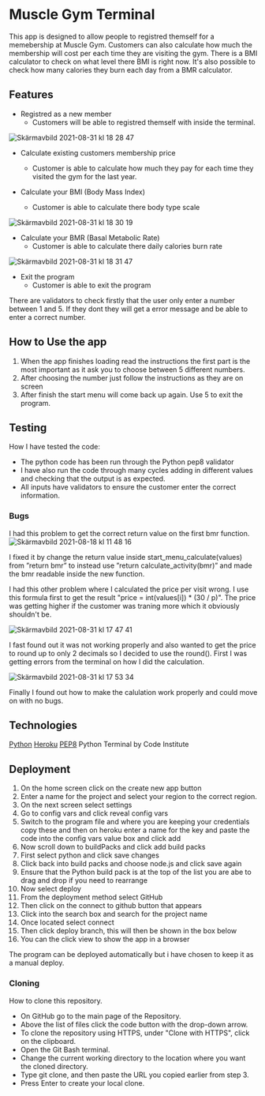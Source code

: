 # Muscle Gym Terminal

This app is designed to allow people to registred themself for a memebership at Muscle Gym. Customers can also calculate how much the membership will cost per each time they are visiting the gym. There is a BMI calculator to check on what level there BMI is right now. It's also possible to check how many calories they burn each day from a BMR calculator.

## Features
* Registred as a new member
  * Customers will be able to registred themself with inside the terminal.

![Skärmavbild 2021-08-31 kl  18 28 47](https://user-images.githubusercontent.com/85236391/131540742-f5fa1ccd-4947-4dcd-afb8-8203ef09fccf.png)


* Calculate existing customers membership price
  * Customer is able to calculate how much they pay for each time they visited the gym for the last year.

* Calculate your BMI (Body Mass Index)
  * Customer is able to calculate there body type scale

![Skärmavbild 2021-08-31 kl  18 30 19](https://user-images.githubusercontent.com/85236391/131540949-ff390636-3b9b-46d5-a0be-78b52efd80fe.png)

* Calculate your BMR (Basal Metabolic Rate)
  * Customer is able to calculate there daily calories burn rate

![Skärmavbild 2021-08-31 kl  18 31 47](https://user-images.githubusercontent.com/85236391/131541146-2277c4de-6cf6-44bb-a4bd-ad04636737c6.png)

* Exit the program
  * Customer is able to exit the program

There are validators to check firstly that the user only enter a number between 1 and 5.
If they dont they will get a error message and be able to enter a correct number.

## How to Use the app
1. When the app finishes loading read the instructions the first part is the most important as it ask you to choose between 5 different numbers.
2. After choosing the number just follow the instructions as they are on screen
3. After finish the start menu will come back up again. Use 5 to exit the program.

## Testing
How I have tested the code:

* The python code has been run through the Python pep8 validator
* I have also run the code through many cycles adding in different values and checking that the output is as expected.
* All inputs have validators to ensure the customer enter the correct information.

### Bugs
I had this problem to get the correct return value on the first bmr function.
![Skärmavbild 2021-08-18 kl  11 48 16](https://user-images.githubusercontent.com/85236391/130408610-ac10886e-c73b-4e8d-87f8-4a26a7f207ed.png)

I fixed it by change the return value inside start_menu_calculate(values) from ”return bmr” to instead use ”return calculate_activity(bmr)” and made the bmr readable inside the new function.

I had this other problem where I calculated the price per visit wrong. I use this formula first to get the result "price = int(values[i]) * (30 / p)".
The price was getting higher if the customer was traning more which it obviously shouldn't be.

![Skärmavbild 2021-08-31 kl  17 47 41](https://user-images.githubusercontent.com/85236391/131539117-3ee75343-e78e-4655-9475-e95898c98103.png)

I fast found out it was not working properly and also wanted to get the price to round up to only 2 decimals so I decided to use the round().
First I was getting errors from the terminal on how I did the calculation.

![Skärmavbild 2021-08-31 kl  17 53 34](https://user-images.githubusercontent.com/85236391/131539688-9f5f0c75-629e-481e-8bc3-f30b34e3ea70.png)

Finally I found out how to make the calulation work properly and could move on with no bugs.

## Technologies
[Python](https://en.wikipedia.org/wiki/Python_(programming_language))
[Heroku](https://en.wikipedia.org/wiki/Heroku)
[PEP8](http://pep8online.com/)
Python Terminal by Code Institute

## Deployment
1. On the home screen click on the create new app button
2. Enter a name for the project and select your region to the correct region.
3. On the next screen select settings
4. Go to config vars and click reveal config vars
5. Switch to the program file and where you are keeping your credentials copy these and then on heroku enter a name for the key and paste the code into the config vars value box and click add
6. Now scroll down to buildPacks and click add build packs
7. First select python and click save changes
8. Click back into build packs and choose node.js and click save again
9. Ensure that the Python build pack is at the top of the list you are abe to drag and drop if you need to rearrange
10. Now select deploy
11. From the deployment method select GitHub
12. Then click on the connect to github button that appears
13. Click into the search box and search for the project name
14. Once located select connect
15. Then click deploy branch, this will then be shown in the box below
16. You can the click view to show the app in a browser

The program can be deployed automatically but i have chosen to keep it as a manual deploy.

### Cloning
How to clone this repository.

* On GitHub go to the main page of the Repository.
* Above the list of files click the code button with the drop-down arrow.
* To clone the repository using HTTPS, under "Clone with HTTPS", click on the clipboard.
* Open the Git Bash terminal.
* Change the current working directory to the location where you want the cloned directory.
* Type git clone, and then paste the URL you copied earlier from step 3.
* Press Enter to create your local clone.
